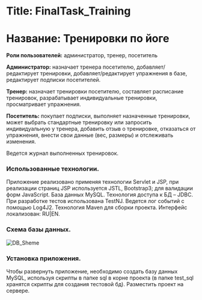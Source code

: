# Title: FinalTask_Training
# Название: Тренировки по йоге


**Роли пользователей:** администратор, тренер, посетитель

**Администратор:** назначает тренера  посетителю, добавляет/редактирует тренировки, добавляет/редактирует упражнения в базе, редактирует  подписки посетителей.

**Тренер:** назначает тренировки посетителю, составляет расписание тренировок, разрабатывает индивидуальные тренировки, просматривает упражнения. 

**Посетитель:** покупает подписки, выполняет назначенные тренировки, может выбрать стандартные тренировку или запросить индивидуальную у тренера, добавить отзыв о тренировке, отказаться от упражнения, внести свои данные (вес, размеры) и отслеживать изменения.

Ведется журнал выполненных тренировок.


### Использованные технологии.

Приложение реализовано применяя технологии Servlet и JSP, при реализации страниц JSP используется JSTL, Bootstrap3; для валидации форм JavaScript. База данных MySQL. Технология доступа к БД – JDBC. При разработке тестов использована TestNJ. Ведется лог событий с помощью Log4J2. Технология Maven для сборки проекта.
Интерфейс локализован: RU|EN. 


### Схема базы данных.

![DB_Sheme](https://user-images.githubusercontent.com/61784810/106384315-d99a9280-63d2-11eb-8b0e-24a115ce0315.png)


### Установка приложения.

Чтобы развернуть приложение, необходимо создать базу данных MySQL, используя скрипты в папке sql в корне проекта (в папке test_sql хранятся скрипты для создания тестовой бд). Разместить проект на сервере.
